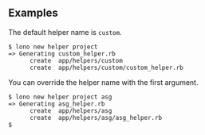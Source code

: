 ## Examples

The default helper name is `custom`.

    $ lono new helper project
    => Generating custom_helper.rb
          create  app/helpers/custom
          create  app/helpers/custom/custom_helper.rb

You can override the helper name with the first argument.

    $ lono new helper project asg
    => Generating asg_helper.rb
          create  app/helpers/asg
          create  app/helpers/asg/asg_helper.rb
    $
